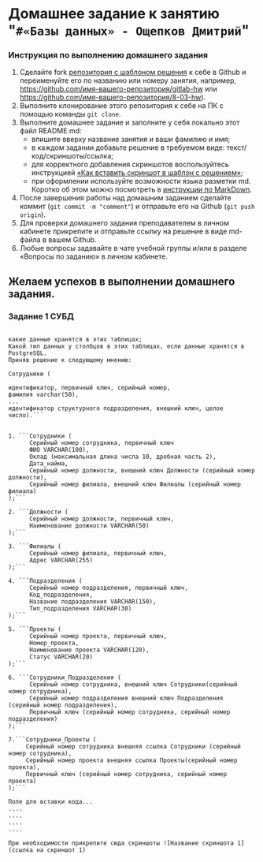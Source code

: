 # Домашнее задание к занятию "`#«Базы данных» - Ощепков Дмитрий`"

### Инструкция по выполнению домашнего задания

1. Сделайте fork [репозитория c шаблоном решения](https://github.com/netology-code/sys-pattern-homework) к себе в Github и переименуйте его по названию или номеру занятия, например, https://github.com/имя-вашего-репозитория/gitlab-hw или https://github.com/имя-вашего-репозитория/8-03-hw).
2. Выполните клонирование этого репозитория к себе на ПК с помощью команды `git clone`.
3. Выполните домашнее задание и заполните у себя локально этот файл README.md:
   - впишите вверху название занятия и ваши фамилию и имя;
   - в каждом задании добавьте решение в требуемом виде: текст/код/скриншоты/ссылка;
   - для корректного добавления скриншотов воспользуйтесь инструкцией [«Как вставить скриншот в шаблон с решением»](https://github.com/netology-code/sys-pattern-homework/blob/main/screen-instruction.md);
   - при оформлении используйте возможности языка разметки md. Коротко об этом можно посмотреть в [инструкции по MarkDown](https://github.com/netology-code/sys-pattern-homework/blob/main/md-instruction.md).
4. После завершения работы над домашним заданием сделайте коммит (`git commit -m "comment"`) и отправьте его на Github (`git push origin`).
5. Для проверки домашнего задания преподавателем в личном кабинете прикрепите и отправьте ссылку на решение в виде md-файла в вашем Github.
6. Любые вопросы задавайте в чате учебной группы и/или в разделе «Вопросы по заданию» в личном кабинете.

Желаем успехов в выполнении домашнего задания.
---

### Задание 1 СУБД

```Запишите не менее семи таблиц, из которых состоит база данных:

какие данные хранятся в этих таблицах;
Какой тип данных у столбцов в этих таблицах, если данные хранятся в PostgreSQL.
Приняв решение к следующему мнению:

Сотрудники (

идентификатор, первичный ключ, серийный номер,
фамилия varchar(50),
...
идентификатор структурного подразделения, внешний ключ, целое число).```


1. ```Сотрудники (
      Серийный номер сотрудника, первичный ключ
      ФИО VARCHAR(100),
      Оклад (максимальная длина числа 10, дробная часть 2),
      Дата_найма,
      Серийный номер должности, внешний ключ Должности (серийный номер должности),
      Серийный номер филиала, внешний ключ Филиалы (серийный номер филиала)
);```

2. ```Должности (
      Серийный номер должности, первичный ключ,
      Наименование должности VARCHAR(50)
);```

3. ```Филиалы (
      Серийный номер филиала, первичный ключ,
      Адрес VARCHAR(255)
);```

4. ```Подразделения (
      Серийный номер подразделения, первичный ключ,
      Код_подразделения,
      Название подразделения VARCHAR(150),
      Тип_подразделения VARCHAR(30)
);```

5. ```Проекты (
      Серийный номер проекта, первичный ключ,
      Номер_проекта,
      Наименование проекта VARCHAR(120),
      Статус VARCHAR(20)
);```

6. ```Сотрудники_Подразделения (
      Серийный номер сотрудника, внешний ключ Сотрудники(серийный номер сотрудника),
      Серийный номер подразделения внешний ключ Подразделения (серийный номер подразделения),
      Первичный ключ (серийный номер сотрудника, серийный номер подразделения)
);```
 
7.```Сотрудники_Проекты (
     Серийный номер сотрудника внешняя ссылка Сотрудники (серийный номер сотрудника),
     Серийный номер проекта внешняя ссылка Проекты(серийный номер проекта),
     Первичный ключ (серийный номер сотрудника, серийный номер проекта)
);```

Поле для вставки кода...
....
....
....
....
```

`При необходимости прикрепитe сюда скриншоты
![Название скриншота 1](ссылка на скриншот 1)`

